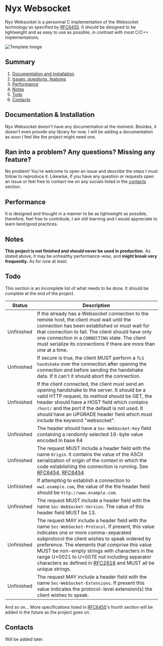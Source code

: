 # Nyx Websocket

Nyx Websocket is a personnal C implementation of the Websocket technology as specified by [RFC6455](https://datatracker.ietf.org/doc/html/rfc6455). It should be designed to be lightweight and as easy to use as possible, in contrast with most C/C++ implementations.

![Template Image](https://github.com/DarsFabian/NyxWebsocket/images/carbon.png)

## Summary

 1. [Documentation and installation](##-Documentation-&-Installation)
 2. [Issues, questions, features](##-Ran-into-a-problem?-Any-questions?-Missing-any-feature?)
 3. [Performance](##-Performance)
 4. [Notes](##-Notes)
 5. [Todo](##-Todo)
 6. [Contacts](##-Contacts)

## Documentation & Installation
Nyx Websocket doesn't have any documentation at the moment. Besides, it doesn't even provide any library for now. I will be adding a documentation as soon I feel like the project might need one.

## Ran into a problem? Any questions? Missing any feature?
No problem! You're welcome to open an issue and describe the steps I must follow to reproduce it. Likewise, if you have any question or requests open an issue or feel free to contact me on any socials listed in the [contacts](##Contacts) section.


## Performance

It is designed and thought in a manner to be as lightweight as possible, therefore, feel free to contribute, I am still learning and I would appreciate to learn best/good practices.

## Notes

**This project is not finished and should never be used in production.** As stated above, it may be unhealthy performance-wise, and **might break very frequently.** As for now at least.

## Todo

This section is an incomplete list of what needs to be done. It should be complete at the end of the project.

| Status | Description |
|--|--|
| Unfinished | If the already has a Websocket connection to the remote host, the client must wait until the connection has been established or must wait for that connection to fail. The client should have only one connection in a `CONNECTING` state. The client must serialize its connections if there are more than one at a time. |
| Unfinished | If secure is true, the client MUST perform a `TLS handshake` over the connection after opening the connection and before sending the handshake data. If it can't it should abort the connection. |
| Unfinished | If the client connected, the client must send an opening handshake to the server. It should be a valid HTTP request, its method should be GET, the header should have a HOST field which contains `/host/` and the port if the default is not used. It should have an UPGRADE header field which must include the keyword "websocket". |
| Unfinished | The header should have a `Sec-WebSocket-Key` field containing a randomly selected 16-byte value encoded in base 64 |
| Unfinished | The request MUST include a header field with the name `Origin`. It contains the value of the ASCII serialization of origin of the context in which the code establishing the connection is running. See [RFC6454](https://datatracker.ietf.org/doc/html/rfc6454), [RFC6454](https://datatracker.ietf.org/doc/html/rfc6454) |
| Unfinished | If attempting to establish a connection to `ww2.example.com`, the value of the the header field should be `http://www.example.com`. |
| Unfinished | The request MUST include a header field with the name `Sec-WebSocket-Version`.  The value of this header field MUST be 13. |
| Unfinished | The request MAY include a header field with the name `Sec-WebSocket-Protocol`. If present, this value indicates one or more comma-separated subprotocol the client wishes to speak ordered by preference. The elements that comprise this value MUST be non-empty strings with characters in the range U+0021 to U+007E not including separator characters as defined in [RFC2616](https://datatracker.ietf.org/doc/html/rfc2616) and MUST all be unique strings. |
| Unfinished | The request MAY include a header field with the name `Sec-WebSocket-Extensions`. If present this value indicates the protocol-level extension(s) the client wishes to speak. |

And so on... More specifications listed in [RFC6455](https://datatracker.ietf.org/doc/html/rfc6455)'s fourth section will be added in the future as the project goes on.


## Contacts
 Will be added later.
